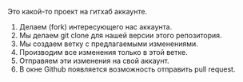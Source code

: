 Это какой-то проект на гитхаб аккаунте.

1. Делаем (fork) интересующего нас аккаунта.
2. Мы делаем git clone для нашей версии этого репозитория.
3. Мы создаем ветку с предлагаемыми изменениями.
4. Производим все изменения только в этой ветке.
5. Отправяем эти изменения на свой аккаунт.
6. В окне Github появляется возможность отправить pull request.